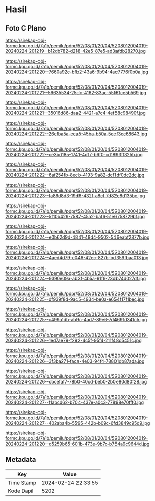 # Hasil

## Foto C Plano

https://sirekap-obj-formc.kpu.go.id/7a1b/pemilu/pdpr/52/08/01/20/04/5208012004019-20240224-201219--b12db782-d218-42e5-87e5-ad3afdb28270.jpg

https://sirekap-obj-formc.kpu.go.id/7a1b/pemilu/pdpr/52/08/01/20/04/5208012004019-20240224-201220--7660a92c-bfb2-43a6-9b94-4ac7776f0b0a.jpg

https://sirekap-obj-formc.kpu.go.id/7a1b/pemilu/pdpr/52/08/01/20/04/5208012004019-20240224-201221--56635534-25dc-4162-83ac-55f61ce5b569.jpg

https://sirekap-obj-formc.kpu.go.id/7a1b/pemilu/pdpr/52/08/01/20/04/5208012004019-20240224-201221--35016d86-daa2-4421-a7c4-4ef58c98490f.jpg

https://sirekap-obj-formc.kpu.go.id/7a1b/pemilu/pdpr/52/08/01/20/04/5208012004019-20240224-201222--26efba5a-eea5-45ba-b50a-5eef3cc68643.jpg

https://sirekap-obj-formc.kpu.go.id/7a1b/pemilu/pdpr/52/08/01/20/04/5208012004019-20240224-201222--ce3bd185-1741-4d17-b6f0-cd1893ff325b.jpg

https://sirekap-obj-formc.kpu.go.id/7a1b/pemilu/pdpr/52/08/01/20/04/5208012004019-20240224-201222--6af254fb-8ecb-4193-9a82-dcf1df0dc2dc.jpg

https://sirekap-obj-formc.kpu.go.id/7a1b/pemilu/pdpr/52/08/01/20/04/5208012004019-20240224-201223--fa86d8d3-19d6-432f-a8cf-7d82e8d135bc.jpg

https://sirekap-obj-formc.kpu.go.id/7a1b/pemilu/pdpr/52/08/01/20/04/5208012004019-20240224-201223--5f10b429-7587-45a2-baf6-51e6758729bf.jpg

https://sirekap-obj-formc.kpu.go.id/7a1b/pemilu/pdpr/52/08/01/20/04/5208012004019-20240224-201224--e0b62d9d-4841-48d4-9502-546eabf2877b.jpg

https://sirekap-obj-formc.kpu.go.id/7a1b/pemilu/pdpr/52/08/01/20/04/5208012004019-20240224-201224--4aed4d79-c046-42ec-827b-bd359fbaa013.jpg

https://sirekap-obj-formc.kpu.go.id/7a1b/pemilu/pdpr/52/08/01/20/04/5208012004019-20240224-201224--9390e09a-ab3f-4b5a-91f9-23db74d027df.jpg

https://sirekap-obj-formc.kpu.go.id/7a1b/pemilu/pdpr/52/08/01/20/04/5208012004019-20240224-201225--df939f8d-9ac5-4934-be0a-e654f17f1bec.jpg

https://sirekap-obj-formc.kpu.go.id/7a1b/pemilu/pdpr/52/08/01/20/04/5208012004019-20240224-201225--c499a1db-ab9c-4ad7-89e6-7d4691d341c5.jpg

https://sirekap-obj-formc.kpu.go.id/7a1b/pemilu/pdpr/52/08/01/20/04/5208012004019-20240224-201226--1ed7ae79-f292-4c5f-95f4-211f48d5451c.jpg

https://sirekap-obj-formc.kpu.go.id/7a1b/pemilu/pdpr/52/08/01/20/04/5208012004019-20240224-201226--3f3ba271-faca-4e03-94f4-78801db87ada.jpg

https://sirekap-obj-formc.kpu.go.id/7a1b/pemilu/pdpr/52/08/01/20/04/5208012004019-20240224-201226--cbcefaf7-78b0-40cd-beb0-2b0e80d80f28.jpg

https://sirekap-obj-formc.kpu.go.id/7a1b/pemilu/pdpr/52/08/01/20/04/5208012004019-20240224-201227--f1abcd62-b704-437e-a0c3-77898e70fff0.jpg

https://sirekap-obj-formc.kpu.go.id/7a1b/pemilu/pdpr/52/08/01/20/04/5208012004019-20240224-201227--402aba4b-5595-442b-b09c-6fd3849c95d9.jpg

https://sirekap-obj-formc.kpu.go.id/7a1b/pemilu/pdpr/52/08/01/20/04/5208012004019-20240224-201220--d5259b65-601b-473e-9b7c-b754a9c9644d.jpg


## Metadata

| Key        | Value               |
| ---------- | ------------------- |
| Time Stamp | 2024-02-24 22:33:55 |
| Kode Dapil | 5202                |



